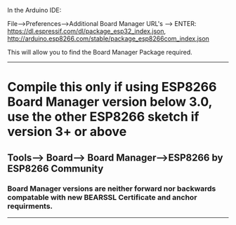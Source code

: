 In the Arduino IDE:
 
File-->Preferences-->Additional Board Manager  URL's --> 
ENTER:
https://dl.espressif.com/dl/package_esp32_index.json, http://arduino.esp8266.com/stable/package_esp8266com_index.json

This will allow you to find the Board Manager Package required.
 
 ----------------------------
 
 #  Compile this only if using ESP8266 Board Manager version below 3.0, use the other ESP8266 sketch if version 3+ or above
 
 ## Tools--> Board--> Board Manager-->ESP8266 by ESP8266 Community
 
### Board Manager versions are neither forward nor backwards compatable with new BEARSSL Certificate and anchor requirments.
 --------------------------------
